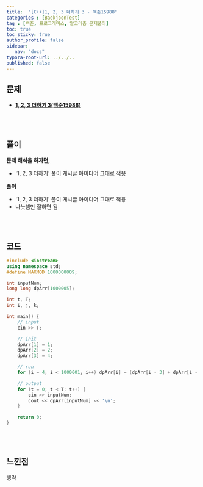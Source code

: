 ```yaml
---
title:  "[C++]1, 2, 3 더하기 3 - 백준15988"
categories : [BaekjoonTest]
tag : [백준, 프로그래머스, 알고리즘 문제풀이]
toc: true
toc_sticky: true
author_profile: false
sidebar:
   nav: "docs"
typora-root-url: ../../..
published: false
---
```




## 문제

* **[1, 2, 3 더하기 3(백준15988)](https://www.acmicpc.net/problem/15988)**

<br><br>

## 풀이

**문제 해석을 하자면,**

* '1, 2, 3 더하기' 풀이 게시글 아이디어 그대로 적용



**풀이**

- '1, 2, 3 더하기' 풀이 게시글 아이디어 그대로 적용
- 나눗셈만 잘하면 됨




<br><br>

## 코드

```c++
#include <iostream>
using namespace std;
#define MAXMOD 1000000009;

int inputNum;
long long dpArr[1000005];

int t, T;
int i, j, k;

int main() {
	// input
	cin >> T;

	// init
	dpArr[1] = 1;
	dpArr[2] = 2;
	dpArr[3] = 4;

	// run
	for (i = 4; i < 1000001; i++) dpArr[i] = (dpArr[i - 3] + dpArr[i - 2] + dpArr[i - 1])%MAXMOD;

	// output
	for (t = 0; t < T; t++) {
		cin >> inputNum;
		cout << dpArr[inputNum] << '\n';
	}

	return 0;
}
```

<br><br>

## 느낀점

생략
